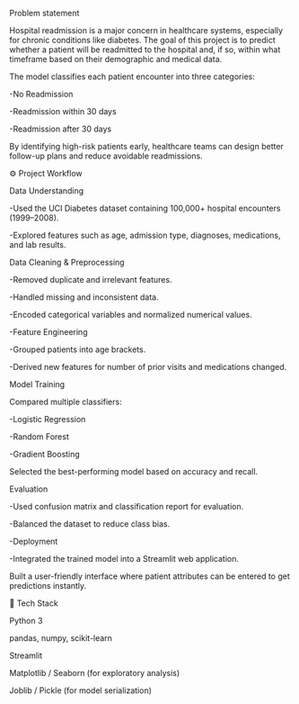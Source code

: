 Problem statement

Hospital readmission is a major concern in healthcare systems, especially for chronic conditions like diabetes.
The goal of this project is to predict whether a patient will be readmitted to the hospital and, if so, within what timeframe based on their demographic and medical data.

The model classifies each patient encounter into three categories:

-No Readmission

-Readmission within 30 days

-Readmission after 30 days

By identifying high-risk patients early, healthcare teams can design better follow-up plans and reduce avoidable readmissions.

⚙️ Project Workflow

Data Understanding

-Used the UCI Diabetes dataset containing 100,000+ hospital encounters (1999–2008).

-Explored features such as age, admission type, diagnoses, medications, and lab results.

Data Cleaning & Preprocessing

-Removed duplicate and irrelevant features.

-Handled missing and inconsistent data.

-Encoded categorical variables and normalized numerical values.

-Feature Engineering

-Grouped patients into age brackets.

-Derived new features for number of prior visits and medications changed.

Model Training

Compared multiple classifiers:

-Logistic Regression

-Random Forest

-Gradient Boosting

Selected the best-performing model based on accuracy and recall.

Evaluation

-Used confusion matrix and classification report for evaluation.

-Balanced the dataset to reduce class bias.

-Deployment

-Integrated the trained model into a Streamlit web application.

Built a user-friendly interface where patient attributes can be entered to get predictions instantly.

🧠 Tech Stack

Python 3

pandas, numpy, scikit-learn

Streamlit

Matplotlib / Seaborn (for exploratory analysis)

Joblib / Pickle (for model serialization)
